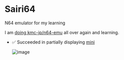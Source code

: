 # Sairi64
N64 emulator for my learning

I am [doing kmc-jp/n64-emu](https://github.com/kmc-jp/n64-emu) all over again and learning.

- ✅ Succeeded in partially displaying [mini](https://github.com/wermipls/mimi)
 
    ![image](https://github.com/sashi0034/Sairi64/assets/82739042/ab7dd423-37bf-4c78-8d6c-bce57a764d74)

